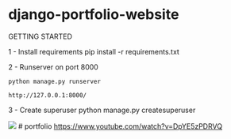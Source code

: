 # django-portfolio-website

GETTING STARTED

1 - Install requirements
  pip install -r requirements.txt
 
2 - Runserver on port 8000

    python manage.py runserver
    
    http://127.0.0.1:8000/
    
3 - Create superuser
    python manage.py createsuperuser
    
![](static/images/personal-blog.jpg)
#   p o r t f o l i o 
 
 https://www.youtube.com/watch?v=DpYE5zPDRVQ
